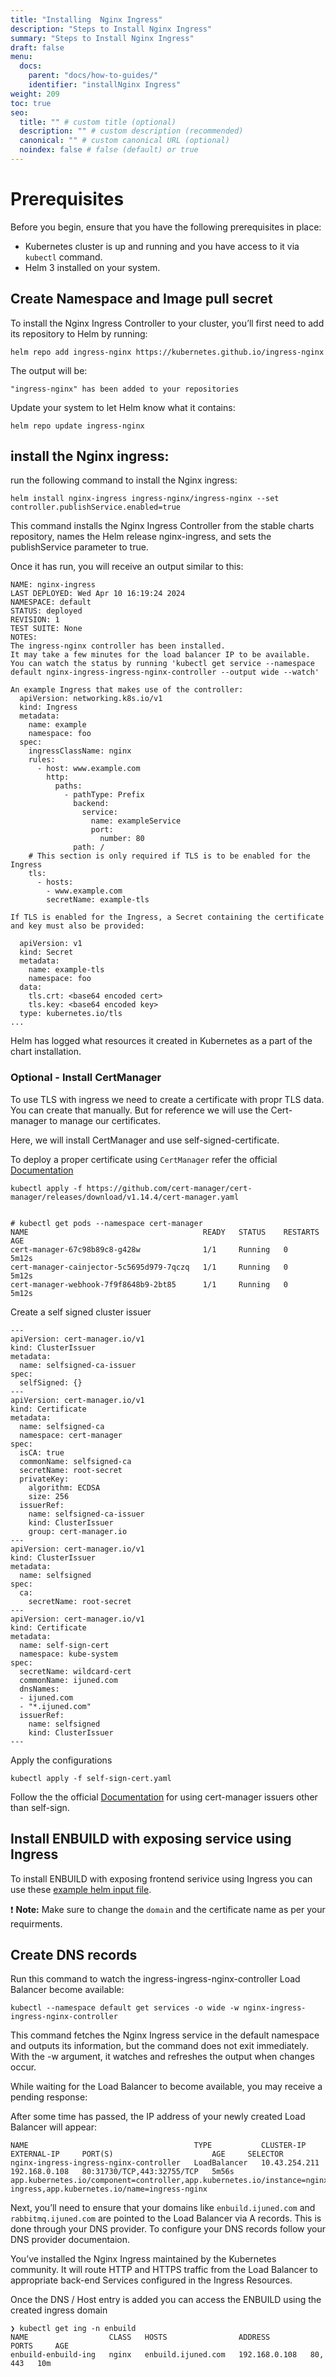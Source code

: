 ```yaml
---
title: "Installing  Nginx Ingress"
description: "Steps to Install Nginx Ingress"
summary: "Steps to Install Nginx Ingress"
draft: false
menu:
  docs:
    parent: "docs/how-to-guides/"
    identifier: "installNginx Ingress"
weight: 209
toc: true
seo:
  title: "" # custom title (optional)
  description: "" # custom description (recommended)
  canonical: "" # custom canonical URL (optional)
  noindex: false # false (default) or true
---
```


# Prerequisites
Before you begin, ensure that you have the following prerequisites in place:
- Kubernetes cluster is up and running and you have access to it via `kubectl` command.
- Helm 3 installed on your system.



## Create Namespace and Image pull secret

To install the Nginx Ingress Controller to your cluster, you’ll first need to add its repository to Helm by running:

```
helm repo add ingress-nginx https://kubernetes.github.io/ingress-nginx
```
The output will be:

```
"ingress-nginx" has been added to your repositories
```

Update your system to let Helm know what it contains:


```
helm repo update ingress-nginx
```

## install the Nginx ingress:

run the following command to install the Nginx ingress:

```
helm install nginx-ingress ingress-nginx/ingress-nginx --set controller.publishService.enabled=true
```

This command installs the Nginx Ingress Controller from the stable charts repository, names the Helm release nginx-ingress, and sets the publishService parameter to true.

Once it has run, you will receive an output similar to this:


```
NAME: nginx-ingress
LAST DEPLOYED: Wed Apr 10 16:19:24 2024
NAMESPACE: default
STATUS: deployed
REVISION: 1
TEST SUITE: None
NOTES:
The ingress-nginx controller has been installed.
It may take a few minutes for the load balancer IP to be available.
You can watch the status by running 'kubectl get service --namespace default nginx-ingress-ingress-nginx-controller --output wide --watch'

An example Ingress that makes use of the controller:
  apiVersion: networking.k8s.io/v1
  kind: Ingress
  metadata:
    name: example
    namespace: foo
  spec:
    ingressClassName: nginx
    rules:
      - host: www.example.com
        http:
          paths:
            - pathType: Prefix
              backend:
                service:
                  name: exampleService
                  port:
                    number: 80
              path: /
    # This section is only required if TLS is to be enabled for the Ingress
    tls:
      - hosts:
        - www.example.com
        secretName: example-tls

If TLS is enabled for the Ingress, a Secret containing the certificate and key must also be provided:

  apiVersion: v1
  kind: Secret
  metadata:
    name: example-tls
    namespace: foo
  data:
    tls.crt: <base64 encoded cert>
    tls.key: <base64 encoded key>
  type: kubernetes.io/tls
...
```

Helm has logged what resources it created in Kubernetes as a part of the chart installation.


### Optional - Install CertManager 

To use TLS with ingress we need to create a certificate with propr TLS data. You can create that manually. But for reference we will use the Cert-manager to manage our certificates. 


Here, we will install CertManager and use self-signed-certificate.

To deploy a proper certificate using `CertManager` refer the official [Documentation](https://cert-manager.io/)

```
kubectl apply -f https://github.com/cert-manager/cert-manager/releases/download/v1.14.4/cert-manager.yaml


# kubectl get pods --namespace cert-manager
NAME                                       READY   STATUS    RESTARTS   AGE
cert-manager-67c98b89c8-g428w              1/1     Running   0          5m12s
cert-manager-cainjector-5c5695d979-7qczq   1/1     Running   0          5m12s
cert-manager-webhook-7f9f8648b9-2bt85      1/1     Running   0          5m12s
```

Create a self signed cluster issuer

```
---
apiVersion: cert-manager.io/v1
kind: ClusterIssuer
metadata:
  name: selfsigned-ca-issuer
spec:
  selfSigned: {}
---
apiVersion: cert-manager.io/v1
kind: Certificate
metadata:
  name: selfsigned-ca
  namespace: cert-manager
spec:
  isCA: true
  commonName: selfsigned-ca
  secretName: root-secret
  privateKey:
    algorithm: ECDSA
    size: 256
  issuerRef:
    name: selfsigned-ca-issuer
    kind: ClusterIssuer
    group: cert-manager.io
---
apiVersion: cert-manager.io/v1
kind: ClusterIssuer
metadata:
  name: selfsigned
spec:
  ca:
    secretName: root-secret
---
apiVersion: cert-manager.io/v1
kind: Certificate
metadata:
  name: self-sign-cert
  namespace: kube-system
spec:
  secretName: wildcard-cert
  commonName: ijuned.com
  dnsNames:
  - ijuned.com
  - "*.ijuned.com"
  issuerRef:
    name: selfsigned
    kind: ClusterIssuer
---
```
Apply the configurations
```
kubectl apply -f self-sign-cert.yaml
```

Follow the the official [Documentation](https://cert-manager.io/) for using cert-manager issuers other than self-sign.

## Install ENBUILD with exposing service using Ingress

To install ENBUILD with exposing frontend serivice using Ingress you can use these [example helm input file](https://github.com/vivsoftorg/enbuild/blob/main/examples/enbuild/with_ingress.yaml).


:exclamation: **Note:** Make sure to change the `domain` and the certificate name as per your requirments.

## Create DNS records 

Run this command to watch the ingress-ingress-nginx-controller Load Balancer become available:
```
kubectl --namespace default get services -o wide -w nginx-ingress-ingress-nginx-controller
```
This command fetches the Nginx Ingress service in the default namespace and outputs its information, but the command does not exit immediately. With the -w argument, it watches and refreshes the output when changes occur.

While waiting for the Load Balancer to become available, you may receive a pending response:

After some time has passed, the IP address of your newly created Load Balancer will appear:
```
NAME                                     TYPE           CLUSTER-IP      EXTERNAL-IP     PORT(S)                      AGE     SELECTOR
nginx-ingress-ingress-nginx-controller   LoadBalancer   10.43.254.211   192.168.0.108   80:31730/TCP,443:32755/TCP   5m56s   app.kubernetes.io/component=controller,app.kubernetes.io/instance=nginx-ingress,app.kubernetes.io/name=ingress-nginx
```


Next, you’ll need to ensure that your domains like `enbuild.ijuned.com` and `rabbitmq.ijuned.com` are pointed to the Load Balancer via A records. This is done through your DNS provider. To configure your DNS records follow your DNS provider documentaion.

You’ve installed the Nginx Ingress maintained by the Kubernetes community. It will route HTTP and HTTPS traffic from the Load Balancer to appropriate back-end Services configured in the Ingress Resources.

Once the DNS / Host entry is added you can access the ENBUILD using the created ingress domain 

```
❯ kubectl get ing -n enbuild
NAME                  CLASS   HOSTS                ADDRESS         PORTS     AGE
enbuild-enbuild-ing   nginx   enbuild.ijuned.com   192.168.0.108   80, 443   10m
```